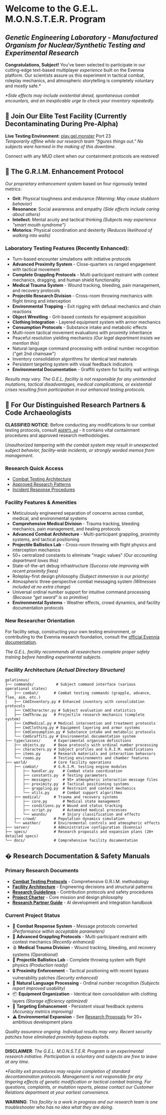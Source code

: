 # Welcome to the G.E.L. M.O.N.S.T.E.R. Program

## *Genetic Engineering Laboratory - Manufactured Organism for Nuclear/Synthetic Testing and Experimental Research*

**Congratulations, Subject!** You've been selected to participate in our cutting-edge text-based multiplayer *experience* built on the Evennia platform. Our scientists assure us this experiment in tactical combat, roleplay mechanics, and atmospheric storytelling is completely voluntary and mostly safe.*

*\*Side effects may include existential dread, spontaneous combat encounters, and an inexplicable urge to check your inventory repeatedly.*

## 🧪 Join Our Elite Test Facility (Currently Decontaminating During Pre-Alpha)

**Live Testing Environment**: [play.gel.monster](https://gel.monster) Port 23  
*Temporarily offline while our research team "figures things out." No subjects were harmed in the making of this downtime.*

Connect with any MUD client when our containment protocols are restored!

## 🧬 The G.R.I.M. Enhancement Protocol

*Our proprietary enhancement system* based on four rigorously tested metrics:

- **Grit**: Physical toughness and endurance *(Warning: May cause stubborn behavior)*
- **Resonance**: Social awareness and empathy *(Side effects include caring about others)*
- **Intellect**: Mental acuity and tactical thinking *(Subjects may experience "smart mouth syndrome")*
- **Motorics**: Physical coordination and dexterity *(Reduces likelihood of walking into walls)*

### Laboratory Testing Features (Recently Enhanced):
- Turn-based encounter simulations with initiative protocols
- **Advanced Proximity System** - Close-quarters vs ranged engagement with tactical movement
- **Complete Grappling Protocols** - Multi-participant restraint with contest mechanics, dragging, and human shield functionality  
- **Medical Trauma System** - Wound tracking, bleeding, pain management, and recovery protocols
- **Projectile Research Division** - Cross-room throwing mechanics with flight timing and interception
- **Environmental Trapping** - Exit rigging with defusal mechanics and chain reactions
- **Object Wrestling** - Grit-based contests for equipment acquisition
- **Clothing Integration** - Layered equipment system with armor mechanics
- **Consumption Protocols** - Substance intake and metabolic effects
- Multi-room tactical movement evaluations with proximity inheritance
- Peaceful resolution yielding mechanics *(Our legal department insists we mention this)*
- Natural language command processing with ordinal number recognition ("get 2nd chainsaw")
- Inventory consolidation algorithms for identical test materials
- Persistent targeting system with visual feedback indicators
- **Environmental Documentation** - Graffiti system for facility wall writings

*Results may vary. The G.E.L. facility is not responsible for any unintended mutations, tactical disadvantages, medical complications, or existential crises resulting from participation in our enhanced testing protocols.*

## 🔬 For Our Distinguished Research Partners & Code Archaeologists

**CLASSIFIED NOTICE**: Before conducting any modifications to our combat testing protocols, consult [`AGENTS.md`](AGENTS.md) - it contains vital containment procedures and approved research methodologies.

*Unauthorized tampering with the combat system may result in unexpected subject behavior, facility-wide incidents, or strongly worded memos from management.*

### Research Quick Access
- [Combat Testing Architecture](AGENTS.md#system-architecture)
- [Approved Research Patterns](AGENTS.md#common-patterns)
- [Incident Response Procedures](AGENTS.md#troubleshooting)

### Facility Features & Amenities
- Meticulously engineered separation of concerns across combat, medical, and environmental systems
- **Comprehensive Medical Division** - Trauma tracking, bleeding mechanics, pain management, and healing protocols
- **Advanced Combat Architecture** - Multi-participant grappling, proximity systems, and tactical positioning
- **Projectile Ballistics Lab** - Cross-room throwing with flight physics and interception mechanics
- 50+ centralized constants to eliminate "magic values" *(Our accounting department loves this)*
- State-of-the-art debug infrastructure *(Success rate improving with recent proximity fixes)*
- Roleplay-first design philosophy *(Subject immersion is our priority)*
- Atmospheric three-perspective combat messaging system *(Witnesses included at no extra charge)*
- Universal ordinal number support for intuitive command processing *(Because "get sword" is so primitive)*
- **Environmental Systems** - Weather effects, crowd dynamics, and facility documentation protocols

### New Researcher Orientation
For facility setup, constructing your own testing environment, or contributing to the Evennia research foundation, consult the [official Evennia documentation](https://github.com/evennia/evennia).

*The G.E.L. facility recommends all researchers complete proper safety training before handling experimental subjects.*

### Facility Architecture *(Actual Directory Structure)*

```
gelatinous/
├── commands/          # Subject command interface (various operational states)
│   ├── combat/       # Combat testing commands (grapple, advance, flee, aim, etc.)
│   ├── CmdInventory.py # Enhanced inventory with consolidation protocols
│   ├── CmdCharacter.py # Subject evaluation and statistics
│   ├── CmdThrow.py   # Projectile research mechanics (complete system)
│   ├── CmdMedical.py # Medical intervention and treatment protocols
│   ├── CmdClothing.py # Equipment layering and armor systems
│   ├── CmdConsumption.py # Substance intake and metabolic protocols
│   └── CmdGraffiti.py # Environmental documentation system
├── typeclasses/      # Experimental organism definitions
│   ├── objects.py    # Base protocols with ordinal number processing
│   ├── characters.py # Subject profiles and G.R.I.M. modifications
│   ├── items.py      # Research materials and interaction behaviors
│   └── rooms.py      # Testing environments and chamber features
├── world/            # Core facility operations
│   ├── combat/       # G.R.I.M. testing engine modules
│   │   ├── handler.py    # Combat state coordination
│   │   ├── constants.py  # Testing parameters
│   │   ├── messages/     # 95+ atmospheric interaction message files
│   │   ├── proximity.py  # Tactical positioning systems
│   │   ├── grappling.py  # Restraint and contest mechanics
│   │   └── utils.py      # Combat support algorithms
│   ├── medical/      # Trauma and recovery systems
│   │   ├── core.py       # Medical state management
│   │   ├── conditions.py # Wound and status tracking
│   │   ├── script.py     # Automated medical processes
│   │   └── wounds/       # Injury classification and effects
│   ├── crowd/        # Population dynamics simulation
│   └── weather/      # Environmental controls and atmospheric effects
├── server/           # Administrative configuration (Evennia)
├── specs/            # Research proposals and expansion plans (20+ detailed specs)
└── docs/             # Comprehensive facility documentation
```

## � Research Documentation & Safety Manuals

### Primary Research Documents
- **[Combat Testing Protocols](COMBAT_SYSTEM.md)** - Comprehensive G.R.I.M. methodology
- **[Facility Architecture](ARCHITECTURE.md)** - Engineering decisions and structural patterns
- **[Research Guidelines](DEVELOPMENT_GUIDE.md)** - Contribution protocols and safety procedures
- **[Project Charter](PROJECT_OVERVIEW.md)** - Core mission and design philosophy
- **[Research Partner Guide](AGENTS.md)** - AI development and integration handbook

### Current Project Status
- 🧪 **Combat Response System** - Message protocols converted *(Performance within acceptable parameters)*
- 🧪 **Advanced Grappling Protocols** - Multi-participant restraint with contest mechanics *(Recently enhanced)*
- 🩸 **Medical Trauma Division** - Wound tracking, bleeding, and recovery systems *(Operational)*
- 💉 **Projectile Ballistics Lab** - Complete throwing system with flight physics *(Production ready)*
- 🔒 **Proximity Enforcement** - Tactical positioning with recent bypass vulnerability patches *(Security enhanced)*
- 🧠 **Natural Language Processing** - Ordinal number recognition *(Subjects report improved usability)*
- 📦 **Equipment Organization** - Identical item consolidation with clothing layers *(Storage efficiency optimized)*
- 🎯 **Targeting Enhancement** - Persistent visual feedback systems *(Accuracy metrics improving)*
- ⚠️ **Environmental Expansion** - See [Research Proposals](specs/) for 20+ ambitious development plans

*Quality assurance ongoing. Individual results may vary. Recent security patches have eliminated proximity bypass exploits.*

---

**DISCLAIMER**: *The G.E.L. M.O.N.S.T.E.R. Program is an experimental research initiative. Participation is voluntary and subjects are free to leave at any time.* 

*\*Facility exit procedures may require completion of standard decontamination protocols. Management is not responsible for any lingering effects of genetic modification or tactical combat training. For questions, complaints, or mutation reports, please contact our Customer Relations department at your earliest convenience.*

**WARNING**: *This facility is a work in progress and our research team is one troubleshooter who has no idea what they are doing.*

